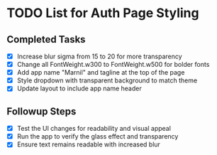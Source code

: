 # TODO List for Auth Page Styling

## Completed Tasks
- [x] Increase blur sigma from 15 to 20 for more transparency
- [x] Change all FontWeight.w300 to FontWeight.w500 for bolder fonts
- [x] Add app name "Marnil" and tagline at the top of the page
- [x] Style dropdown with transparent background to match theme
- [x] Update layout to include app name header

## Followup Steps
- [x] Test the UI changes for readability and visual appeal
- [x] Run the app to verify the glass effect and transparency
- [x] Ensure text remains readable with increased blur
